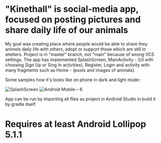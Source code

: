 # "Kinethall" is social-media app, focused on posting pictures and share daily life of our animals
My goal was creating place where people would be able to share they animels daily life with others, adopt or support those which are still in shelters. Project is in "master" branch, not "main" because of wrong VCS settings. The app has implemented SplashScreen, MainActivity - (UI with choosing Sign Up or Sing In activities), Register, Login and activity with many fragments such as Home - (posts and images of animals).

Some samples how it's looks like on phone in dark and light mode:

![SplashScreen](https://user-images.githubusercontent.com/72291767/138436280-460292b0-6fac-4119-a0c5-ab571553b621.png)
![Android Mobile – 6](https://user-images.githubusercontent.com/72291767/138436443-c0ac8977-a985-4d0b-b89a-3125162d7753.png)

App can be run by importing all files as project in Android Studio in build it by gradle itself. 

# Requires at least Android Lollipop 5.1.1


